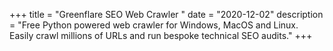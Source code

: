 +++
title = "Greenflare SEO Web Crawler "
date = "2020-12-02"
description = "Free Python powered web crawler for Windows, MacOS and Linux. Easily crawl millions of URLs and run bespoke technical SEO audits."
+++
